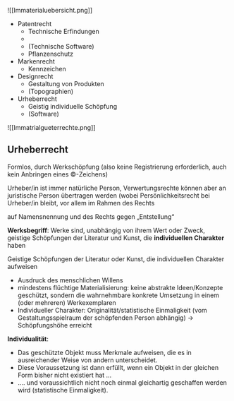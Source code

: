 ![[Immaterialuebersicht.png]]

* Patentrecht
	* Technische Erfindungen
	* 
	* (Technische Software)
	* Pflanzenschutz
* Markenrecht
	* Kennzeichen
* Designrecht
	* Gestaltung von Produkten
	* (Topographien)
* Urheberrecht
	* Geistig individuelle Schöpfung
	* (Software)

![[Immatrialgueterrechte.png]]

## Urheberrecht

Formlos, durch Werkschöpfung (also keine Registrierung erforderlich, auch kein Anbringen eines ©-Zeichens)

Urheber/in ist immer natürliche Person, Verwertungsrechte können aber an juristische Person
übertragen werden (wobei Persönlichkeitsrecht bei Urheber/in bleibt, vor allem im Rahmen des Rechts

auf Namensnennung und des Rechts gegen „Entstellung“

**Werksbegriff**: Werke sind, unabhängig von ihrem Wert oder Zweck, geistige Schöpfungen der Literatur und Kunst, die **individuellen Charakter** haben

Geistige Schöpfungen der Literatur oder Kunst, die individuellen Charakter aufweisen
- Ausdruck des menschlichen Willens
- mindestens flüchtige Materialisierung: keine abstrakte Ideen/Konzepte geschützt, sondern die wahrnehmbare konkrete Umsetzung in einem (oder mehreren) Werkexemplaren
- Individueller Charakter: Originalität/statistische Einmaligkeit (vom Gestaltungsspielraum der schöpfenden Person abhängig) → Schöpfungshöhe erreicht


**Individualität**:
* Das geschützte Objekt muss Merkmale aufweisen, die es in ausreichender Weise von andern unterscheidet.
* Diese Voraussetzung ist dann erfüllt, wenn ein Objekt in der gleichen Form bisher nicht existiert hat …
* …. und voraussichtlich nicht noch einmal gleichartig geschaffen werden wird (statistische Einmaligkeit).
